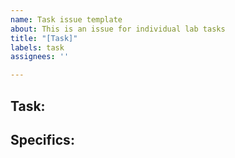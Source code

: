 ```yaml
---
name: Task issue template
about: This is an issue for individual lab tasks
title: "[Task]"
labels: task
assignees: ''

---
```


## Task:

## Specifics:
